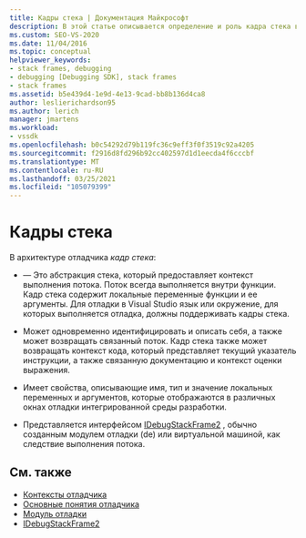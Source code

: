```yaml
---
title: Кадры стека | Документация Майкрософт
description: В этой статье описывается определение и роль кадра стека в архитектуре отладчика в Visual Studio.
ms.custom: SEO-VS-2020
ms.date: 11/04/2016
ms.topic: conceptual
helpviewer_keywords:
- stack frames, debugging
- debugging [Debugging SDK], stack frames
- stack frames
ms.assetid: b5e439d4-1e9d-4e13-9cad-bb8b136d4ca8
author: leslierichardson95
ms.author: lerich
manager: jmartens
ms.workload:
- vssdk
ms.openlocfilehash: b0c54292d79b119fc36c9eff3f0f3519c92a4205
ms.sourcegitcommit: f2916d8fd296b92cc402597d1d1eecda4f6cccbf
ms.translationtype: MT
ms.contentlocale: ru-RU
ms.lasthandoff: 03/25/2021
ms.locfileid: "105079399"
---
```

# <a name="stack-frames"></a>Кадры стека
В архитектуре отладчика *кадр стека*:

- — Это абстракция стека, который предоставляет контекст выполнения потока. Поток всегда выполняется внутри функции. Кадр стека содержит локальные переменные функции и ее аргументы. Для отладки в Visual Studio язык или окружение, для которых выполняется отладка, должны поддерживать кадры стека.

- Может одновременно идентифицировать и описать себя, а также может возвращать связанный поток. Кадр стека также может возвращать контекст кода, который представляет текущий указатель инструкции, а также связанную документацию и контекст оценки выражения.

- Имеет свойства, описывающие имя, тип и значение локальных переменных и аргументов, которые отображаются в различных окнах отладки интегрированной среды разработки.

- Представляется интерфейсом [IDebugStackFrame2](../../extensibility/debugger/reference/idebugstackframe2.md) , обычно созданным модулем отладки (de) или виртуальной машиной, как следствие выполнения потока.

## <a name="see-also"></a>См. также
- [Контексты отладчика](../../extensibility/debugger/debugger-contexts.md)
- [Основные понятия отладчика](../../extensibility/debugger/debugger-concepts.md)
- [Модуль отладки](../../extensibility/debugger/debug-engine.md)
- [IDebugStackFrame2](../../extensibility/debugger/reference/idebugstackframe2.md)
